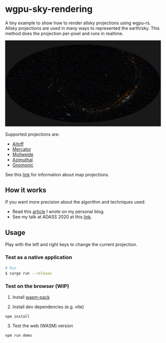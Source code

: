 # wgpu-sky-rendering

A tiny example to show how to render allsky projections using wgpu-rs.
Allsky projections are used in many ways to represented the earth/sky.
This method does the projection per-pixel and runs in realtime.

![Aitoff projection rendering of the sky](./screenshot.png)

Supported projections are:
* [Aitoff](https://en.wikipedia.org/wiki/Aitoff_projection)
* [Mercator](https://en.wikipedia.org/wiki/Mercator_projection)
* [Mollweide](https://en.wikipedia.org/wiki/Mollweide_projection)
* [Azimuthal](https://en.wikipedia.org/wiki/Azimuthal_equidistant_projection)
* [Gnomonic](https://en.wikipedia.org/wiki/Gnomonic_projection)

See this [link](https://en.wikipedia.org/wiki/List_of_map_projections) for information about map projections.

## How it works

If you want more precision about the algorithm and techniques used:
* Read this [article](https://bmatthieu3.github.io/posts/allskyrendering/) I wrote on my personal blog.
* See my talk at ADASS 2020 at this [link](https://www.youtube.com/watch?v=TILtJOiiRoc).

## Usage

Play with the left and right keys to change the current projection.

### Test as a native application

```sh
# Run
$ cargo run --release
```

### Test on the browser (WIP)

1. Install [wasm-pack](https://rustwasm.github.io/wasm-pack/installer/)

2. Install dev dependencies (e.g. vite)

```sh
npm install
```

3. Test the web (WASM) version

```sh
npm run demo
```
